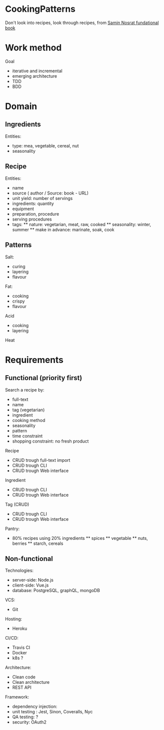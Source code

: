 # CookingPatterns
Don't look into recipes, look through recipes, from [Samin Nosrat fundational book](https://www.saltfatacidheat.com/)

# Work method
Goal
* iterative and incremental
* emerging architecture
* TDD
* BDD

# Domain

## Ingredients

Entities:
* type:  mea, vegetable, cereal, nut
* seasonality

## Recipe

Entities:
* name 
* source ( author / Source: book - URL)
* unit yield: number of servings
* ingredients: quantity
* equipment
* preparation, procedure
* serving procedures
* tags:
 ** nature: vegetarian, meat, raw, cooked
 ** seasonality: winter, summer
 ** make in advance: marinate, soak, cook
 
 ## Patterns
 Salt:
 * curing
 * layering
 * flavour
 
 Fat:
 * cooking
 * crispy
 * flavour
 
 Acid
 * cooking
 * layering
 
 Heat
 

# Requirements

## Functional (priority first)

Search a recipe by:
* full-text
* name
* tag (vegetarian)
* ingredient
* cooking method
* seasonality
* pattern
* time constraint
* shopping constraint: no fresh product

Recipe
* CRUD trough full-text import
* CRUD trough CLI
* CRUD trough Web interface

Ingredient 
* CRUD trough CLI
* CRUD trough Web interface

Tag (CRUD)
* CRUD trough CLI
* CRUD trough Web interface

Pantry:
* 80% recipes using 20% ingredients
** spices
** vegetable
** nuts, berries
** starch, cereals
 

## Non-functional 

Technologies:
* server-side: Node.js
* client-side: Vue.js
* database: PostgreSQL, graphQL, mongoDB

VCS:
* Git

Hosting:
* Heroku

CI/CD:
* Travis CI
* Docker
* k8s ?

Architecture:
* Clean code
* Clean architecture
* REST API

Framework:
* dependency injection: 
* unit testing : Jest, Sinon, Coveralls, Nyc
* QA testing: ?
* security: OAuth2
